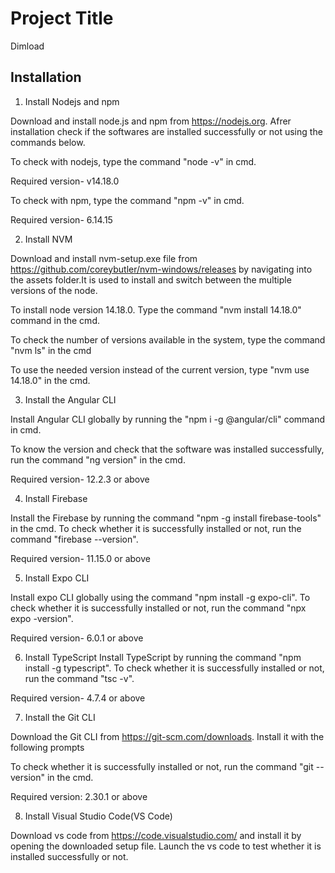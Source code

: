 
# Project Title

Dimload



## Installation

1. Install Nodejs and npm

Download and install node.js and npm from https://nodejs.org. Afrer installation check if the softwares are installed successfully or not using the commands below.

To check with nodejs, type the command "node -v" in cmd.

Required version- v14.18.0

To check with npm, type the command "npm -v" in cmd.

Required version- 6.14.15


2. Install NVM

Download and install nvm-setup.exe file from https://github.com/coreybutler/nvm-windows/releases by navigating into the assets folder.It is used to install and switch between the multiple versions of the node.

To install node version 14.18.0. Type the command "nvm install 14.18.0" command in the cmd.

To check the number of versions available in the system, type the command "nvm ls" in the cmd

To use the needed version instead of the current version, type "nvm use 14.18.0" in the cmd.

3. Install the Angular CLI

Install Angular CLI globally by running the "npm i -g @angular/cli" command in cmd.

To know the version and check that the software was installed successfully, run the command "ng version" in the cmd.

Required version- 12.2.3 or above


4. Install Firebase

Install the Firebase by running the command "npm -g install firebase-tools" in the cmd. To check whether it is successfully installed or not, run the command "firebase --version".

Required version- 11.15.0 or above


5. Install Expo CLI

Install expo CLI globally using the command "npm install -g expo-cli". To check whether it is successfully installed or not, run the command "npx expo -version".

Required version- 6.0.1 or above


6. Install TypeScript
Install TypeScript by running the command "npm install -g typescript". To check whether it is successfully installed or not, run the command "tsc -v".

Required version- 4.7.4 or above


7. Install the Git CLI

Download the Git CLI from https://git-scm.com/downloads. Install it with the following prompts

To check whether it is successfully installed or not, run the command "git --version" in the cmd.

Required version: 2.30.1 or above


8. Install Visual Studio Code(VS Code)

Download vs code from https://code.visualstudio.com/ and install it by opening the downloaded setup file. Launch the vs code to test whether it is installed successfully or not.






   
    